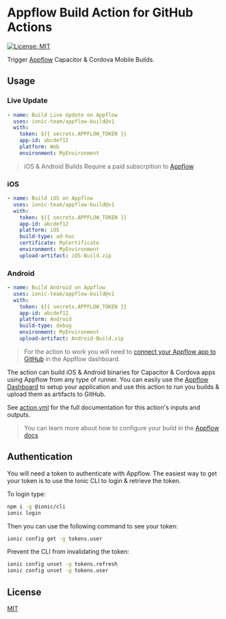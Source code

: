# Appflow Build Action for GitHub Actions

[![License: MIT](https://img.shields.io/badge/License-MIT-yellow.svg)](https://opensource.org/licenses/MIT)

Trigger [Appflow](https://useappflow.com) Capacitor & Cordova Mobile Builds.

## Usage

### Live Update

```yaml
- name: Build Live Update on Appflow
  uses: ionic-team/appflow-build@v1
  with:
    token: ${{ secrets.APPFLOW_TOKEN }}
    app-id: abcdef12
    platform: Web
    environment: MyEnvironment
```

> iOS & Android Builds Require a paid subscrpition to [Appflow](https://useappflow.com)

### iOS

```yaml
- name: Build iOS on Appflow
  uses: ionic-team/appflow-build@v1
  with:
    token: ${{ secrets.APPFLOW_TOKEN }}
    app-id: abcdef12
    platform: iOS
    build-type: ad-hoc
    certificate: MyCertificate
    environment: MyEnvironment
    upload-artifact: iOS-Build.zip
```

### Android

```yaml
- name: Build Android on Appflow
  uses: ionic-team/appflow-build@v1
  with:
    token: ${{ secrets.APPFLOW_TOKEN }}
    app-id: abcdef12
    platform: Android
    build-type: debug
    environment: MyEnvironment
    upload-artifact: Android-Build.zip
```

> For the action to work you will need to [connect your Appflow app to GitHub](https://ionicframework.com/docs/appflow/quickstart/github) in the Appflow dashboard.

The action can build iOS & Android binaries for Capacitor & Cordova apps using Appflow from any type of runner.
You can easily use the [Appflow Dashboard](https://dashboard.ionicframework.com) to setup your application and use this
action to run you builds & upload them as artifacts to GitHub.

See [action.yml](action.yml) for the full documentation for this action's inputs and outputs.

> You can learn more about how to configure your build in the [Appflow docs](https://ionicframework.com/docs/appflow)

## Authentication

You will need a token to authenticate with Appflow.
The easiest way to get your token is to use the Ionic CLI to login & retrieve the token.

To login type:

```bash
npm i -g @ionic/cli
ionic login
```

Then you can use the following command to see your token:

```bash
ionic config get -g tokens.user
```

Prevent the CLI from invalidating the token:

```bash
ionic config unset -g tokens.refresh
ionic config unset -g tokens.user
```

## License

[MIT](/LICENSE)
